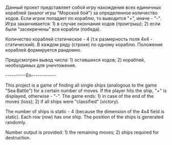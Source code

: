 Данный проект представляет собой игру нахождения всех единичных кораблей (аналог игры "Морской бой") за определенное количество ходов. 
Если игрок попадает по кораблю, то выводится "+", иначе - "-". Игра заканчивается:
     1) в случае окончания ходов (проигрыш);
     2) если были "засекречены" все корабли (победа).  

Количество кораблей статическое - 4 (т.к размерность поля 4х4 - статический).
В каждом ряду (строке) по одному кораблю. Положение кораблей формируется рандомно.

Предусмотрен вывод числа: 
    1) оставшихся ходов;
    2) кораблей, необходимых для уничтожения.


----------En------------

This project is a game of finding all single ships (analogous to the game "Sea Battle") for a certain number of moves.
If the player hits the ship, "+" is displayed, otherwise - "-". The game ends:
     1) in case of the end of the moves (loss);
     2) if all ships were "classified" (victory).

The number of ships is static - 4 (because the dimension of the 4x4 field is static).
Each row (row) has one ship. The position of the ships is generated randomly.

Number output is provided:
    1) the remaining moves;
    2) ships required for destruction.